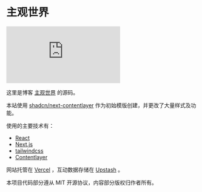 # 主观世界

[![Website Status](https://img.shields.io/website?label=https://subnooc.com&down_color=lightgrey&down_message=离线&up_color=green&up_message=在线&url=https%3A%2F%2Fsubnooc.com)](https://subnooc.com)

这里是博客 [主观世界](https://subnooc.com) 的源码。

本站使用 [shadcn/next-contentlayer](https://github.com/shadcn/next-contentlayer) 作为初始模版创建，并更改了大量样式及功能。

使用的主要技术有：

- [React](https://react.dev)
- [Next.js](https://nextjs.org)
- [tailwindcss](https://tailwindcss.com)
- [Contentlayer](https://www.contentlayer.dev)

网站托管在 [Vercel](https://vercel.com) ，互动数据存储在 [Upstash](https://upstash.com) 。

本项目代码部分遵从 MIT 开源协议，内容部分版权归作者所有。
